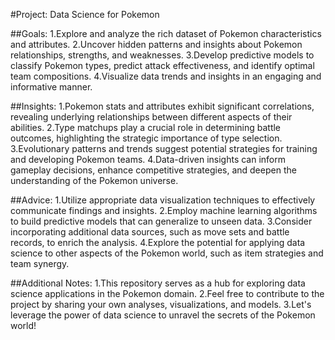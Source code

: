 #Project: Data Science for Pokemon

##Goals:
1.Explore and analyze the rich dataset of Pokemon characteristics and attributes.
2.Uncover hidden patterns and insights about Pokemon relationships, strengths, and weaknesses.
3.Develop predictive models to classify Pokemon types, predict attack effectiveness, and identify optimal team compositions.
4.Visualize data trends and insights in an engaging and informative manner.

##Insights:
1.Pokemon stats and attributes exhibit significant correlations, revealing underlying relationships between different aspects of their abilities.
2.Type matchups play a crucial role in determining battle outcomes, highlighting the strategic importance of type selection.
3.Evolutionary patterns and trends suggest potential strategies for training and developing Pokemon teams.
4.Data-driven insights can inform gameplay decisions, enhance competitive strategies, and deepen the understanding of the Pokemon universe.

##Advice:
1.Utilize appropriate data visualization techniques to effectively communicate findings and insights.
2.Employ machine learning algorithms to build predictive models that can generalize to unseen data.
3.Consider incorporating additional data sources, such as move sets and battle records, to enrich the analysis.
4.Explore the potential for applying data science to other aspects of the Pokemon world, such as item strategies and team synergy.

##Additional Notes:
1.This repository serves as a hub for exploring data science applications in the Pokemon domain.
2.Feel free to contribute to the project by sharing your own analyses, visualizations, and models.
3.Let's leverage the power of data science to unravel the secrets of the Pokemon world!
